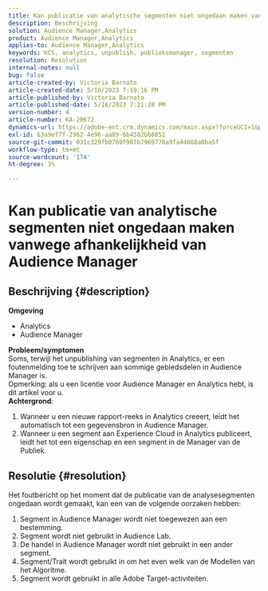 ```yaml
---
title: Kan publicatie van analytische segmenten niet ongedaan maken vanwege afhankelijkheid van Audience Manager
description: Beschrijving
solution: Audience Manager,Analytics
product: Audience Manager,Analytics
applies-to: Audience Manager,Analytics
keywords: KCS, analytics, unpublish, publieksmanager, segmenten
resolution: Resolution
internal-notes: null
bug: false
article-created-by: Victoria Barnato
article-created-date: 5/16/2023 7:19:16 PM
article-published-by: Victoria Barnato
article-published-date: 5/16/2023 7:21:28 PM
version-number: 4
article-number: KA-20672
dynamics-url: https://adobe-ent.crm.dynamics.com/main.aspx?forceUCI=1&pagetype=entityrecord&etn=knowledgearticle&id=08620c86-1ef4-ed11-8848-6045bd006ce9
exl-id: 63a9ef7f-2962-4e96-aa89-6b4582bb8851
source-git-commit: 031c329fb0760f907b7969770a9fa44668a0ba5f
workflow-type: tm+mt
source-wordcount: '174'
ht-degree: 3%

---
```


# Kan publicatie van analytische segmenten niet ongedaan maken vanwege afhankelijkheid van Audience Manager

## Beschrijving {#description}

<b>Omgeving</b>
- Analytics
- Audience Manager

<b>Probleem/symptomen</b><br>Soms, terwijl het unpublishing van segmenten in Analytics, er een foutenmelding toe te schrijven aan sommige gebiedsdelen in Audience Manager is.<br>Opmerking: als u een licentie voor Audience Manager en Analytics hebt, is dit artikel voor u.
 <br><b>Achtergrond</b>:
1. Wanneer u een nieuwe rapport-reeks in Analytics creeert, leidt het automatisch tot een gegevensbron in Audience Manager.
2. Wanneer u een segment aan Experience Cloud in Analytics publiceert, leidt het tot een eigenschap en een segment in de Manager van de Publiek.



## Resolutie {#resolution}


Het foutbericht op het moment dat de publicatie van de analysesegmenten ongedaan wordt gemaakt, kan een van de volgende oorzaken hebben:

1. Segment in Audience Manager wordt niet toegewezen aan een bestemming.
2. Segment wordt niet gebruikt in Audience Lab.
3. De handel in Audience Manager wordt niet gebruikt in een ander segment.
4. Segment/Trait wordt gebruikt in om het even welk van de Modellen van het Algoritme.
5. Segment wordt gebruikt in alle Adobe Target-activiteiten.
